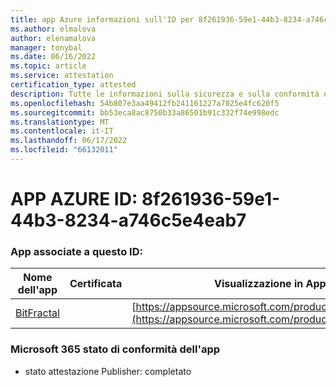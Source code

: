 ```yaml
---
title: app Azure informazioni sull'ID per 8f261936-59e1-44b3-8234-a746c5e4eab7
ms.author: elmalova
author: elenamalova
manager: tonybal
ms.date: 06/16/2022
ms.topic: article
ms.service: attestation
certification_type: attested
description: Tutte le informazioni sulla sicurezza e sulla conformità disponibili per 8f261936-59e1-44b3-8234-a746c5e4eab7.
ms.openlocfilehash: 54b807e3aa49412fb241161227a7025e4fc620f5
ms.sourcegitcommit: bb53eca8ac8750b33a86501b91c332f74e998edc
ms.translationtype: MT
ms.contentlocale: it-IT
ms.lasthandoff: 06/17/2022
ms.locfileid: "66132011"
---
```

# <a name="azure-app-id-8f261936-59e1-44b3-8234-a746c5e4eab7"></a>APP AZURE ID: 8f261936-59e1-44b3-8234-a746c5e4eab7


### <a name="apps-associated-with-this-id"></a>App associate a questo ID:
| **Nome dell'app** | **Certificata** | **Visualizzazione in AppSource** |
|--------------|---------------|-----------------------|
| [BitFractal](../forward/WA200004172.md) |  | [https://appsource.microsoft.com/product/office/WA200004172](https://appsource.microsoft.com/product/office/WA200004172) |

### <a name="microsoft-365-app-compliance-status"></a>Microsoft 365 stato di conformità dell'app
- stato attestazione Publisher: completato
